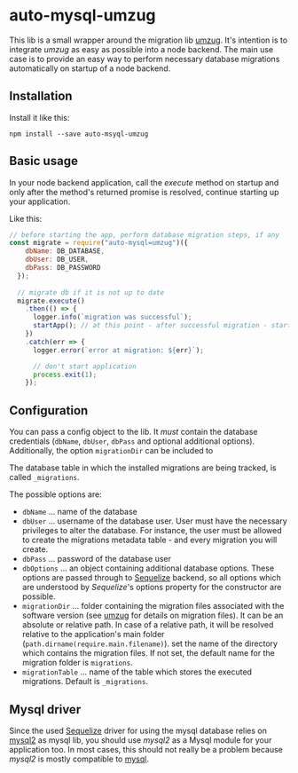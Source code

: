 # auto-mysql-umzug

This lib is a small wrapper around the migration lib [umzug](https://www.npmjs.com/package/umzug). 
It's intention is to integrate *umzug* as easy as possible into a node backend.
The main use case is to provide an easy way to perform necessary database migrations automatically on 
startup of a node backend.

## Installation

Install it like this:

    npm install --save auto-msyql-umzug

## Basic usage

In your node backend application, call the *execute* method on startup and only after the method's returned promise
is resolved, continue starting up your application. 

Like this:

```js
// before starting the app, perform database migration steps, if any
const migrate = require("auto-mysql=umzug")({
    dbName: DB_DATABASE,
    dbUser: DB_USER,
    dbPass: DB_PASSWORD
  });
  
  // migrate db if it is not up to date
  migrate.execute()
    .then(() => {
      logger.info(`migration was successful`);
      startApp(); // at this point - after successful migration - start your application
    })
    .catch(err => {
      logger.error(`error at migration: ${err}`);

      // don't start application
      process.exit(1);
    });
```

## Configuration

You can pass a config object to the lib. It *must* contain the database credentials (`dbName`, `dbUser`, `dbPass` and optional additional options). Additionally, the option `migrationDir` can be included to

The database table in which the installed migrations are being tracked, is called `_migrations`.

The possible options are:

* `dbName` ... name of the database
* `dbUser` ... username of the database user. User must have the necessary privileges to alter the database. For instance, the user must be allowed to create the migrations metadata table - and every migration you will create.
* `dbPass` ... password of the database user
* `dbOptions` ... an object containing additional database options. These options are passed through to [Sequelize](https://github.com/sequelize/sequelize) backend, so all options which are understood by *Sequelize*'s options property for the constructor are possible.
* `migrationDir` ... folder containing the migration files associated with the software version (see [umzug](https://www.npmjs.com/package/umzug) for details on migration files). It can be an absolute or relative path. In case of a relative path, it will be resolved relative to the application's main folder (`path.dirname(require.main.filename)`).  set the name of the directory which contains the migration files. If not set, the default name for the migration folder is `migrations`.
* `migrationTable` ... name of the table which stores the executed migrations. Default is `_migrations`.

## Mysql driver

Since the used [Sequelize](https://github.com/sequelize/sequelize) driver for using the mysql database relies on [mysql2](https://www.npmjs.com/package/mysql2) as mysql lib, you should use *mysql2* as a Mysql module for your application too. In most cases, this should not really be a problem because *mysql2* is mostly compatible to [mysql](https://www.npmjs.com/package/mysql).

